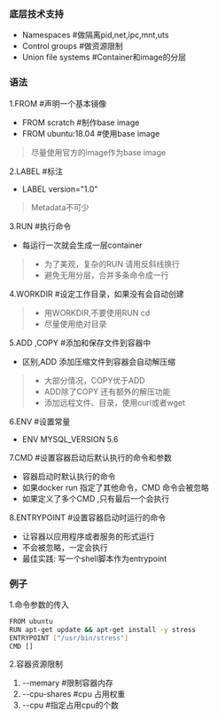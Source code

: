 ### 底层技术支持
* Namespaces #做隔离pid,net,ipc,mnt,uts
* Control groups #做资源限制
* Union file systems  #Container和image的分层

###  语法
1.FROM #声明一个基本镜像
* FROM scratch #制作base image
* FROM ubuntu:18.04 #使用base image
>尽量使用官方的image作为base image

2.LABEL #标注
* LABEL version="1.0"
>Metadata不可少

3.RUN #执行命令
* 每运行一次就会生成一层container 
>* 为了美观，复杂的RUN 请用反斜线换行
>* 避免无用分层，合并多条命令成一行

4.WORKDIR #设定工作目录，如果没有会自动创建
>* 用WORKDIR,不要使用RUN cd 
>* 尽量使用绝对目录

5.ADD ,COPY #添加和保存文件到容器中
* 区别,ADD 添加压缩文件到容器会自动解压缩
>* 大部分情况，COPY优于ADD 
>* ADD除了COPY 还有额外的解压功能
>* 添加远程文件、目录，使用curl或者wget

6.ENV #设置常量
* ENV MYSQL_VERSION 5.6


7.CMD #设置容器启动后默认执行的命令和参数
* 容器启动时默认执行的命令
* 如果docker run 指定了其他命令，CMD 命令会被忽略
* 如果定义了多个CMD ,只有最后一个会执行


8.ENTRYPOINT #设置容器启动时运行的命令
* 让容器以应用程序或者服务的形式运行
* 不会被忽略，一定会执行
* 最佳实践: 写一个shell脚本作为entrypoint


### 例子
1.命令参数的传入
```bash
FROM ubuntu
RUN apt-get update && apt-get install -y stress
ENTRYPOINT ["/usr/bin/stress"]
CMD []

```
2.容器资源限制
1. --memary #限制容器内存
2. --cpu-shares #cpu 占用权重
3. --cpu #指定占用cpu的个数





